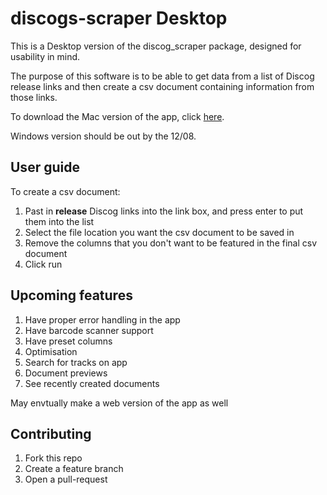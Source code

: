 # discogs-scraper Desktop

This is a Desktop version of the discog_scraper package, designed for usability in mind.

The purpose of this software is to be able to get data from a list of Discog release links and then create a csv document containing information from those links.

To download the Mac version of the app, click <a id="raw-url" href="https://raw.githubusercontent.com/casperUoS/DiscogScraperDesktop/master/macApp.zip">here</a>.

Windows version should be out by the 12/08.

## User guide

To create a csv document:

<ol>
  <li>Past in <strong>release</strong> Discog links into the link box, and press enter to put them into the list</li>
  <li>Select the file location you want the csv document to be saved in</li>
  <li>Remove the columns that you don't want to be featured in the final csv document</li>
  <li>Click run</li>
</ol>

## Upcoming features

<ol>
  <li>Have proper error handling in the app</li>
  <li>Have barcode scanner support</li>
  <li>Have preset columns</li>
  <li>Optimisation</li>
  <li>Search for tracks on app</li>
  <li>Document previews</li>
  <li>See recently created documents</li>
</ol>

May envtually make a web version of the app as well

## Contributing

1. Fork this repo
2. Create a feature branch
3. Open a pull-request
